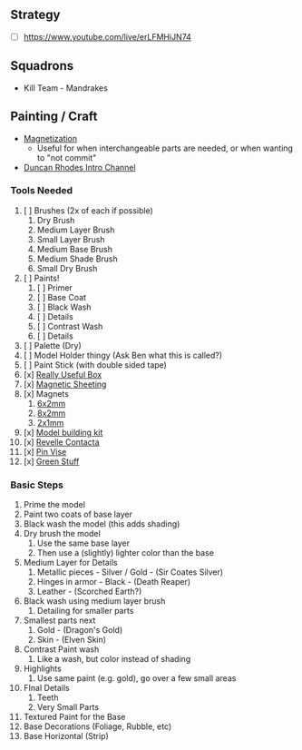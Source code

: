 ## Strategy
- [ ] https://www.youtube.com/live/erLFMHiJN74

## Squadrons
- Kill Team - Mandrakes

## Painting / Craft
- [Magnetization](https://www.goonhammer.com/how-i-learned-to-stop-worrying-about-weapon-loadouts-and-love-magnets/)
	- Useful for when interchangeable parts are needed, or when wanting to "not commit"
- [Duncan Rhodes Intro Channel](https://www.youtube.com/watch?v=rz76A0Jpp7E&list=PLq_4hrcy0wbQ_8rCZJ_7R8Xr20KR_vpF7)

### Tools Needed
1. [ ] Brushes (2x of each if possible)
	1. Dry Brush
	2. Medium Layer Brush
	3. Small Layer Brush
	4. Medium Base Brush
	5. Medium Shade Brush 
	6. Small Dry Brush
2. [ ] Paints!
	1. [ ] Primer
	2. [ ] Base Coat
	3. [ ] Black Wash
	4. [ ] Details
	5. [ ] Contrast Wash
	6. [ ] Details
3. [ ] Palette (Dry)
4. [ ] Model Holder thingy (Ask Ben what this is called?)
5. [ ] Paint Stick (with double sided tape)
6. [x] [Really Useful Box](https://www.amazon.com/Really-Useful-Box-Plastic-Storage/dp/B07DGYJ97K?th=1)
7. [x] [Magnetic Sheeting](https://www.amazon.com/Magnetic-Sheets-A4-Adhesive-Classroom/dp/B0D75T6TYG?dib=eyJ2IjoiMSJ9.z-SPt4NuPURdjRVafl08oAwz2b5iVsbQe04zhKn8WT7AmygNCRjVmbJ3mRtkryx6FxXaW-jTqYAHhUAOTkrD9D67kKhH4m3Kzmuo8fcTvNWT2WUOC0MaMGLolBxnxbZ3Ff0xi57PJdlcx562upqNuj5alYsnFzRwrrwQv1ZsmNIOJ19gqen9n1Mt8wSNt8fxKdCCby0rrGIIBGONxPYp9kM5z5FAC2drTQz4Y5QTqqVFTCmfWPS48B7CfydthRnp76MfnHESVmr3fYmcccbzIVfhvIb3fA5LOh9R-GMfsbB9rRGFs5iGFQTYKMk5DkrNX-Ir2nJgOojGYPb6On7nzJWmzhant7YjWRA1sNE1wvtNsZ_QnONiOiiiJfkbY678N7dEe626VvKyw_PQahMNI5x6Vgdfy_8MprlbSzXikyotGJ_28nENIy6K-YjB82wd.R7S5M9-_TzwwolRSLZ_ap8dSWgpd-pvDD-D3GGd59jk&dib_tag=se&keywords=magnetic%2Bsheet%2Ba4&qid=1737930374&sr=8-5&th=1)
8. [x] Magnets
	1. [6x2mm](https://www.amazon.com/FINDMAG-Refrigerator-Magnets-Premium-Whiteboard/dp/B09BB1CQMK?crid=20X6O4NY9F2NN&dib=eyJ2IjoiMSJ9.FN5IJ0qeGwh4HjAdsBHHw0IhuLh_7s2vLDvVo1YRReOwU64ViW0iK1wSaa3e189QjsZUEZgs8iMej3aIypSpaFpuC5vK_OYnQaUw_GQq0HsgpX4y88Xaxey6kAbhEH3uoqFIdG5seSPCfFKfU1BPcq_V5nES1NjKLxrNQOdhFpaljFpzLZzQ1SzyjL4WXLEFvuktrpsIo2n1P_c3Q3_QSfFxiOCG2OfFusJhN56M44s.2mXj0sBw7Z0SArOoaVpzlvoCQaWNOziFGkppmvxLL78&dib_tag=se&keywords=neodymium%2Bmagnet%2B5mm%2Bx%2B2mm&qid=1737930416&sprefix=neodymium%2Bmagnet%2B5mm%2Caps%2C215&sr=8-4&th=1)
	2. [8x2mm](https://www.amazon.com/FINDMAG-Refrigerator-Magnets-Premium-Whiteboard/dp/B09BB1VT4J?crid=20X6O4NY9F2NN&dib=eyJ2IjoiMSJ9.FN5IJ0qeGwh4HjAdsBHHw0IhuLh_7s2vLDvVo1YRReOwU64ViW0iK1wSaa3e189QjsZUEZgs8iMej3aIypSpaFpuC5vK_OYnQaUw_GQq0HsgpX4y88Xaxey6kAbhEH3uoqFIdG5seSPCfFKfU1BPcq_V5nES1NjKLxrNQOdhFpaljFpzLZzQ1SzyjL4WXLEFvuktrpsIo2n1P_c3Q3_QSfFxiOCG2OfFusJhN56M44s.2mXj0sBw7Z0SArOoaVpzlvoCQaWNOziFGkppmvxLL78&dib_tag=se&keywords=neodymium%2Bmagnet%2B5mm%2Bx%2B2mm&qid=1737930416&sprefix=neodymium%2Bmagnet%2B5mm%2Caps%2C215&sr=8-4&th=1)
	3. [2x1mm](https://www.amazon.co.uk/Wukong-Magnets-Miniature-Mangets-Refrigerator/dp/B0CSNL6RBW?crid=3OPFD7WL3KXTR&dib=eyJ2IjoiMSJ9.ia-iT99mEeM2nfVYXSK2mjGtjKuwpI2UD9YMY6FXNA7E5b0SKaG2zJesDdsMzSQcuyPaI_K4c2nETU8xYm_1NwW9ZS5MIjtiGb7mGe8a6T9DwIPC07FyAmcO4EFWn1clrWhuQ8kiHp7TPNyMyjRaTpRdouSSyQXgvY3i1eZ2NG3OVeTpPFCJeF2X_5D-WUp2oaE8k4lj0Kb0msMTYH0SqMsmjDw6s2sqG9tye2vAGFw5Bpfafd1IlCGZvavNKCkXnly7CoLZQr6mEQjgtgDMa39JZqHJEkS9r7E4lciaYZ3PHmdtz-uQ3RdQZaV05DhAqEQDRFJ4Sfu7w_T_tBotm7jX-4PDTX9pYQQWg-hUY0I8iJ104Y0NKtnYjykn_F3IuVuyThIIS2yBms-mLkM22RCvVE7ZHk_Fbu-iTngds00nK4b24TQzTizd1duaQCVh.vGyHc1_XP8VyBj_REkCo6-l3uBkcPf8sIvCF7dmSnxA&dib_tag=se&keywords=3mm%2Bx%2B1mm%2Bmagnets&qid=1737930924&sprefix=3mm%2Bx%2B1mm%2B%2Caps%2C255&sr=8-4&th=1)
9. [x] [Model building kit](https://www.amazon.co.uk/Aussel-Gundam-Building-Repairing-Fixing/dp/B07TT3CR46?crid=30M3M554L6LRC&dchild=1&keywords=gundam+tool+kit&qid=1601318630&sprefix=gundam+too%2Caps%2C167&sr=8-6)
10. [x] [Revelle Contacta](https://www.amazon.com/Revell-Revell-29604-Contacta-Liquid-Glue-dp-B000RMJ2H8/dp/B000RMJ2H8)
11. [x] [Pin Vise](https://www.amazon.co.uk/Precision-Carving-0-5-3mm-Drilling-0-3-1-2/dp/B089WCWJ1W?crid=359ZH1KR4WSWW&dib=eyJ2IjoiMSJ9.dZ9QaAWFtu15duEdtr-cFZ-YRgGKhywvNZtfEuaTxoXYkZoxARnwAykUrOOsWSf89UA1PF0Z-DUCS-vs--4kb9faNFK6ybGEC0Sbp0PeZ97QQ_RNdpLOEeClrS_RA5_raDieiSsqphhOeFofMqIgNMH1sY0WXHgHQDTJYwscVXDrSHTOH54hxqqnUBUmtH6Gr6UW6mC2l38F4LVoG4DqJiDx4QAasaH203yT9zAMVUJgj1bkB7nTRAIbJ8f1kzhbsqFpzWJASisb8aVpFJBYGYAE4J1VR4O7r9NCXywZELD1WsQ2JrTYVJLdS7FHCuE1aAo63EMIMclo9VGnlTPpqIQnyU_ASeHD3izK_rJX_b_EtieJRUNisq4caRrtXEof3fQf_YJ96foaDp1v-JVkbXeABiCNup6rsCT0tsDKvjsAQ8Jo0d5jjMZCCsyuP0ub.JMnLDEUx6N-099acGllelnhWKPTEyb8TwfKK02bmO-4&dib_tag=se&keywords=pin+vise&qid=1737930977&sprefix=pin+vis%2Caps%2C229&sr=8-26)
12. [x] [Green Stuff](https://us.thearmypainter.com/products/green-stuff)
### Basic Steps
1. Prime the model
2. Paint two coats of base layer
3. Black wash the model (this adds shading)
4. Dry brush the model
	1. Use the same base layer
	2. Then use a (slightly) lighter color than the base
5. Medium Layer for Details
	1. Metallic pieces - Silver / Gold - (Sir Coates Silver)
	2. Hinges in armor - Black - (Death Reaper)
	3. Leather - (Scorched Earth?)
6. Black wash using medium layer brush
	1. Detailing for smaller parts
7. Smallest parts next
	1. Gold - (Dragon's Gold)
	2. Skin - (Elven Skin)
8. Contrast Paint wash
	1. Like a wash, but color instead of shading
9. Highlights
	1. Use same paint (e.g. gold), go over a few small areas
10. FInal Details
	1. Teeth
	2. Very Small Parts
11. Textured Paint for the Base
12. Base Decorations (Foliage, Rubble, etc)
13. Base Horizontal (Strip)
